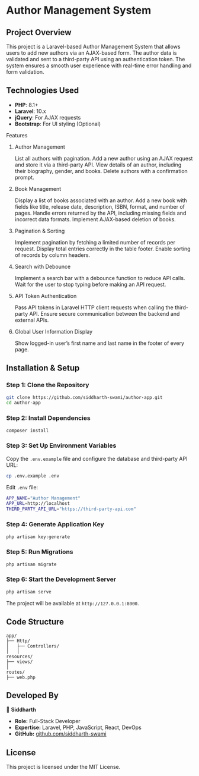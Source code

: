 # Author Management System

## Project Overview
This project is a Laravel-based Author Management System that allows users to add new authors via an AJAX-based form. The author data is validated and sent to a third-party API using an authentication token. The system ensures a smooth user experience with real-time error handling and form validation.

## Technologies Used
- **PHP**: 8.1+
- **Laravel**: 10.x
- **jQuery**: For AJAX requests
- **Bootstrap**: For UI styling (Optional)

Features
1. Author Management

    List all authors with pagination.
    Add a new author using an AJAX request and store it via a third-party API.
    View details of an author, including their biography, gender, and books.
    Delete authors with a confirmation prompt.

2. Book Management

    Display a list of books associated with an author.
    Add a new book with fields like title, release date, description, ISBN, format, and number of pages.
    Handle errors returned by the API, including missing fields and incorrect data formats.
    Implement AJAX-based deletion of books.

3. Pagination & Sorting

    Implement pagination by fetching a limited number of records per request.
    Display total entries correctly in the table footer.
    Enable sorting of records by column headers.

4. Search with Debounce

    Implement a search bar with a debounce function to reduce API calls.
    Wait for the user to stop typing before making an API request.

5. API Token Authentication

    Pass API tokens in Laravel HTTP client requests when calling the third-party API.
    Ensure secure communication between the backend and external APIs.

6. Global User Information Display

    Show logged-in user’s first name and last name in the footer of every page.

## Installation & Setup
### Step 1: Clone the Repository
```sh
git clone https://github.com/siddharth-swami/author-app.git
cd author-app
```

### Step 2: Install Dependencies
```sh
composer install
```

### Step 3: Set Up Environment Variables
Copy the `.env.example` file and configure the database and third-party API URL:
```sh
cp .env.example .env
```
Edit `.env` file:
```sh
APP_NAME="Author Management"
APP_URL=http://localhost
THIRD_PARTY_API_URL="https://third-party-api.com"
```

### Step 4: Generate Application Key
```sh
php artisan key:generate
```

### Step 5: Run Migrations
```sh
php artisan migrate
```

### Step 6: Start the Development Server
```sh
php artisan serve
```
The project will be available at `http://127.0.0.1:8000`.


## Code Structure
```
app/
├── Http/
│   ├── Controllers/
│   │   
resources/
├── views/
│     
routes/
├── web.php
```

## Developed By
👤 **Siddharth**
- **Role:** Full-Stack Developer
- **Expertise:** Laravel, PHP, JavaScript, React, DevOps
- **GitHub:** [github.com/siddharth-swami](https://github.com/siddharth-swami)

## License
This project is licensed under the MIT License.

